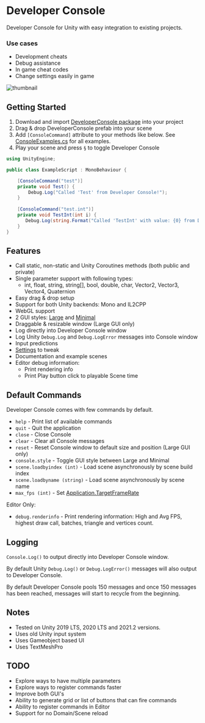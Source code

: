 # Developer Console

Developer Console for Unity with easy integration to existing projects.

### Use cases 
- Development cheats
- Debug assistance
- In game cheat codes
- Change settings easily in game

![thumbnail](https://github.com/anarkila/DeveloperConsole/blob/main/Images/large.png)

## Getting Started
1. Download and import [DeveloperConsole package](https://github.com/anarkila/DeveloperConsole/releases/download/v0.8.0/DeveloperConsole_0.8.0.unitypackage) into your project
2. Drag & drop DeveloperConsole prefab into your scene
3. Add ``[ConsoleCommand]`` attribute to your methods like below. See [ConsoleExamples.cs](https://github.com/anarkila/DeveloperConsole/blob/main/Console/Assets/DeveloperConsole/Example%20scenes/Example%20scripts/ConsoleExamples.cs) for all examples. 
4. Play your scene and press ``§`` to toggle Developer Console

```C#
using UnityEngine;

public class ExampleScript : MonoBehaviour {

    [ConsoleCommand("test")]
    private void Test() {
        Debug.Log("Called 'Test' from Developer Console!");
    }
    
    [ConsoleCommand("test.int")]
    private void TestInt(int i) {
       Debug.Log(string.Format("Called 'TestInt' with value: {0} from Developer Console!", i));
    }
}
```

## Features

- Call static, non-static and Unity Coroutines methods (both public and private)
- Single parameter support with following types:
    - int, float, string, string[], bool, double, char, Vector2, Vector3, Vector4, Quaternion
- Easy drag & drop setup
- Support for both Unity backends: Mono and IL2CPP
- WebGL support
- 2 GUI styles: [Large](https://github.com/anarkila/DeveloperConsole/blob/main/Images/large.png) and [Minimal](https://github.com/anarkila/DeveloperConsole/blob/main/Images/minimal.png)
- Draggable & resizable window (Large GUI only)
- Log directly into Developer Console window
- Log Unity ``Debug.Log`` and ``Debug.LogError`` messages into Console window
- Input predictions
- [Settings](https://github.com/anarkila/DeveloperConsole/blob/main/Images/settings.PNG) to tweak
- Documentation and example scenes
- Editor debug information:
    - Print rendering info
    - Print Play button click to playable Scene time

## Default Commands
Developer Console comes with few commands by default.

* ``help`` - Print list of available commands
* ``quit`` - Quit the application
* ``close`` - Close Console
* ``clear`` - Clear all Console messages
* ``reset`` - Reset Console window to default size and position (Large GUI only)
* ``console.style`` - Toggle GUI style between Large and Minimal
* ``scene.loadbyindex (int)`` - Load scene asynchronously by scene build index
* ``scene.loadbyname (string)`` - Load scene asynchronously by scene name
* ``max_fps (int)`` - Set [Application.TargetFrameRate](https://docs.unity3d.com/ScriptReference/Application-targetFrameRate.html)

Editor Only:
* ``debug.renderinfo`` - Print rendering information: High and Avg FPS, highest draw call, batches, triangle and vertices count.

## Logging
``Console.Log()`` to output directly into Developer Console window.

By default Unity ``Debug.Log()`` or ``Debug.LogError()`` messages will also output to Developer Console.

By default Developer Console pools 150 messages and once 150 messages has been reached, messages will start to recycle from the beginning.

## Notes
- Tested on Unity 2019 LTS, 2020 LTS and 2021.2 versions.
- Uses old Unity input system
- Uses Gameobject based UI
- Uses TextMeshPro

## TODO
- Explore ways to have multiple parameters
- Explore ways to register commands faster
- Improve both GUI's
- Ability to generate grid or list of buttons that can fire commands
- Ability to register commands in Editor
- Support for no Domain/Scene reload